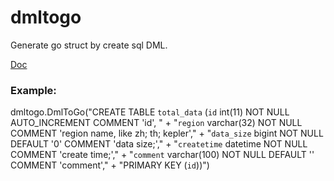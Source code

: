 # dmltogo
Generate go struct by create sql DML.

[Doc](https://godoc.org/github.com/mnhkahn/dmltogo)

### Example:

dmltogo.DmlToGo("CREATE TABLE `total_data` (`id` int(11) NOT NULL AUTO_INCREMENT COMMENT 'id', " +
		"`region` varchar(32) NOT NULL COMMENT 'region name, like zh; th; kepler'," +
		"`data_size` bigint NOT NULL DEFAULT '0' COMMENT 'data size;'," +
		"`createtime` datetime NOT NULL COMMENT 'create time;'," +
		"`comment` varchar(100) NOT NULL DEFAULT '' COMMENT 'comment'," +
		"PRIMARY KEY (`id`))")